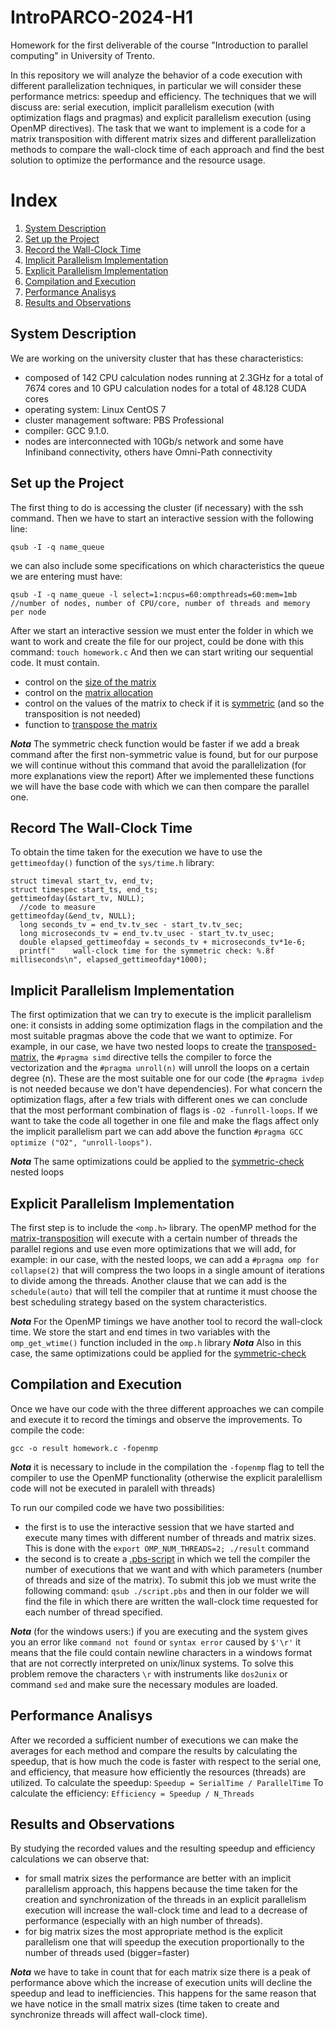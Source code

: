 # IntroPARCO-2024-H1
Homework for the first deliverable of the course "Introduction to parallel computing" in University of Trento.

In this repository we will analyze the behavior of a code execution with different parallelization techniques, in particular we will consider these performance metrics: speedup and efficiency. The techniques that we will discuss are: serial execution, implicit parallelism execution (with optimization flags and pragmas) and explicit parallelism execution (using OpenMP directives).
The task that we want to implement is a code for a matrix transposition with different matrix sizes and different parallelization methods to compare the wall-clock time of each approach and find the best solution to optimize the performance and the resource usage.  

# Index
1. [System Description](#system-description)
2. [Set up the Project](#set-up-the-project)
3. [Record the Wall-Clock Time](#record-the-wall-clock-time)
4. [Implicit Parallelism Implementation](#implicit-parallelism-implementation)
5. [Explicit Parallelism Implementation](#explicit-parallelism-implementation)
6. [Compilation and Execution](#compilation-and-execution)
7. [Performance Analisys](#performance-analisys)
8. [Results and Observations](#results-and-observations)

## System Description
We are working on the university cluster that has these characteristics:
- composed of 142 CPU calculation nodes running at 2.3GHz for a total of 7674 cores and 10 GPU calculation nodes for a total of 48.128 CUDA cores
- operating system: Linux CentOS 7
- cluster management software: PBS Professional
- compiler: GCC 9.1.0.
- nodes are interconnected with 10Gb/s network and some have Infiniband connectivity, others have Omni-Path connectivity

## Set up the Project
The first thing to do is accessing the cluster (if necessary) with the ssh command. Then we have to start an interactive session with the following line:
```
qsub -I -q name_queue 
```
we can also include some specifications on which characteristics the queue we are entering must have:
```
qsub -I -q name_queue -l select=1:ncpus=60:ompthreads=60:mem=1mb
//number of nodes, number of CPU/core, number of threads and memory per node 
```
After we start an interactive session we must enter the folder in which we want to work and create the file for our project, could be done with this command: `touch homework.c`
And then we can start writing our sequential code. It must contain.
- control on the [size of the matrix](https://github.com/sophiee03/IntroPARCO-2024-H1/blob/2aa730e45069cc39935a170f5c8d2ae640e9c7da/code.c#L22C1-L28C2)
- control on the [matrix allocation](https://github.com/sophiee03/IntroPARCO-2024-H1/blob/31003fb43f223152bd73e72a461ad5a9d2e3acca/code.c#L204)
- control on the values of the matrix to check if it is [symmetric](https://github.com/sophiee03/IntroPARCO-2024-H1/blob/31003fb43f223152bd73e72a461ad5a9d2e3acca/code.c#L54C1-L74C2) (and so the transposition is not needed)
- function to [transpose the matrix](https://github.com/sophiee03/IntroPARCO-2024-H1/blob/31003fb43f223152bd73e72a461ad5a9d2e3acca/code.c#L124)

***Nota*** The symmetric check function would be faster if we add a break command after the first non-symmetric value is found, but for our purpose we will continue without this command that avoid the parallelization (for more explanations view the report)
After we implemented these functions we will have the base code with which we can then compare the parallel one.

## Record The Wall-Clock Time
To obtain the time taken for the execution we have to use the `gettimeofday()` function of the `sys/time.h` library:
```
struct timeval start_tv, end_tv;
struct timespec start_ts, end_ts;
gettimeofday(&start_tv, NULL);
  //code to measure
gettimeofday(&end_tv, NULL); 
  long seconds_tv = end_tv.tv_sec - start_tv.tv_sec;
  long microseconds_tv = end_tv.tv_usec - start_tv.tv_usec;
  double elapsed_gettimeofday = seconds_tv + microseconds_tv*1e-6;
  printf("    wall-clock time for the symmetric check: %.8f milliseconds\n", elapsed_gettimeofday*1000);
```

## Implicit Parallelism Implementation
The first optimization that we can try to execute is the implicit parallelism one: it consists in adding some optimization flags in the compilation and the most suitable pragmas above the code that we want to optimize. For example, in our case, we have two nested loops to create the [transposed-matrix](https://github.com/sophiee03/IntroPARCO-2024-H1/blob/31003fb43f223152bd73e72a461ad5a9d2e3acca/code.c#L141), the `#pragma simd` directive tells the compiler to force the vectorization and the `#pragma unroll(n)` will unroll the loops on a certain degree (n). These are the most suitable one for our code (the `#pragma ivdep` is not needed because we don't have dependencies). For what concern the optimization flags, after a few trials with different ones we can conclude that the most performant combination of flags is `-O2 -funroll-loops`. If we want to take the code all together in one file and make the flags affect only the implicit parallelism part we can add above the function `#pragma GCC optimize ("O2", "unroll-loops")`.

***Nota*** The same optimizations could be applied to the [symmetric-check](https://github.com/sophiee03/IntroPARCO-2024-H1/blob/31003fb43f223152bd73e72a461ad5a9d2e3acca/code.c#L77) nested loops

## Explicit Parallelism Implementation
The first step is to include the `<omp.h>` library. The openMP method for the [matrix-transposition](https://github.com/sophiee03/IntroPARCO-2024-H1/blob/31003fb43f223152bd73e72a461ad5a9d2e3acca/code.c#L160) will execute with a certain number of threads the parallel regions and use even more optimizations that we will add, for example: in our case, with the nested loops, we can add a `#pragma omp for collapse(2)` that will compress the two loops in a single amount of iterations to divide among the threads. Another clause that we can add is the `schedule(auto)` that will tell the compiler that at runtime it must choose the best scheduling strategy based on the system characteristics.

***Nota*** For the OpenMP timings we have another tool to record the wall-clock time. We store the start and end times in two variables with the `omp_get_wtime()` function included in the `omp.h` library
***Nota*** Also in this case, the same optimizations could be applied for the [symmetric-check](https://github.com/sophiee03/IntroPARCO-2024-H1/blob/31003fb43f223152bd73e72a461ad5a9d2e3acca/code.c#L102)

## Compilation and Execution
Once we have our code with the three different approaches we can compile and execute it to record the timings and observe the improvements. 
To compile the code:
```
gcc -o result homework.c -fopenmp
```
***Nota*** it is necessary to include in the compilation the `-fopenmp` flag to tell the compiler to use the OpenMP functionality (otherwise the explicit paralellism code will not be executed in paralell with threads)

To run our compiled code we have two possibilities: 
- the first is to use the interactive session that we have started and execute many times with different number of threads and matrix sizes. This is done with the `export OMP_NUM_THREADS=2; ./result` command
- the second is to create a [.pbs-script](script.pbs) in which we tell the compiler the number of executions that we want and with which parameters (number of threads and size of the matrix).
  To submit this job we must write the following command:
`qsub ./script.pbs` and then in our folder we will find the file in which there are written the wall-clock time requested for each number of thread specified.

***Nota*** (for the windows users:) if you are executing and the system gives you an error like `command not found` or `syntax error` caused by `$'\r'` it means that the file could contain newline characters in a windows format that are not correctly interpreted on unix/linux systems. To solve this problem remove the characters `\r` with instruments like `dos2unix` or command `sed` and make sure the necessary modules are loaded.

## Performance Analisys
After we recorded a sufficient number of executions we can make the averages for each method and compare the results by calculating the speedup, that is how much the code is faster with respect to the serial one, and efficiency, that measure how efficiently the resources (threads) are utilized.
To calculate the speedup:
```Speedup = SerialTime / ParallelTime```
To calculate the efficiency:
```Efficiency = Speedup / N_Threads```

## Results and Observations
By studying the recorded values and the resulting speedup and efficiency calculations we can observe that:
- for small matrix sizes the performance are better with an implicit parallelism approach, this happens because the time taken for the creation and synchronization of the threads in an explicit parallelism execution will increase the wall-clock time and lead to a decrease of performance (especially with an high number of threads).
- for big matrix sizes the most appropriate method is the explicit parallelism one that will speedup the execution proportionally to the number of threads used (bigger=faster)

***Nota*** we have to take in count that for each matrix size there is a peak of performance above which the increase of execution units will decline the speedup and lead to inefficiencies. This happens for the same reason that we have notice in the small matrix sizes (time taken to create and synchronize threads will affect wall-clock time). 
